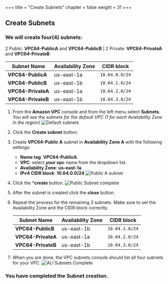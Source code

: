 +++
title = "Create Subnets"
chapter = false
weight = 31
+++

## Create Subnets

### We will create four(4) subnets: ###
2 Public: **VPC64-PublicA** and **VPC64-PublicB** | 
2 Private: **VPC64-PrivateA** and **VPC64-PrivateB**  

   Subnet Name | Availability Zone | CIDR block
   ------------| ------------------|----------
**VPC64-PublicA**|us-east-1a|`10.64.0.0/24`
**VPC64-PublicB**|us-east-1b|`10.64.1.0/24`
**VPC64-PrivateA**|us-east-1a|`10.64.2.0/24`
**VPC64-PrivateB**|us-east-1b|`10.64.3.0/24`



1. From the **Amazon VPC** console and from the left menu select **Subnets**.
_You will see the subnets for the default VPC (1 for each Availability Zone in the region)_
![Default subnets](/images/createsubnets-defaultsubnets.png)

1. Click the **Create subnet** button.

1. Create **VPC64-Public A** subnet in **Availability Zone A** with the following settings:
    - **Name tag**: **VPC64-PublicA**.
    - **VPC**: select **_your vpc_** name from the dropdown list.
    - **Availability Zone**: **us-east-1a**
    - **IPv4 CIDR block**: **10.64.0.0/24** 
![Public A subnet](/images/createsubnets-publica.png)
1. Click the ***create** button.
![Public Subnet complete](/images/createsubnets-publicacreated.png)

1. After the subnet is created click the **close** button.

1. Repeat the process for the remaining 3 subnets. Make sure to set the Availability Zone and the CIDR block correctly.

    Subnet Name | Availability Zone | CIDR block
     ------------| ------------------|----------
    **VPC64-PublicB**|us-east-1b|`10.64.1.0/24`
    **VPC64-PrivateA**|us-east-1a|`10.64.2.0/24`
    **VPC64-PrivateB**|us-east-1b|`10.64.3.0/24`

1. When you are done, the VPC subnets console should list all four subnets for your VPC. ![ALl Subnets Complete](/images/createsubnets-complete.png)

### You have completed the Subnet creation. ###
